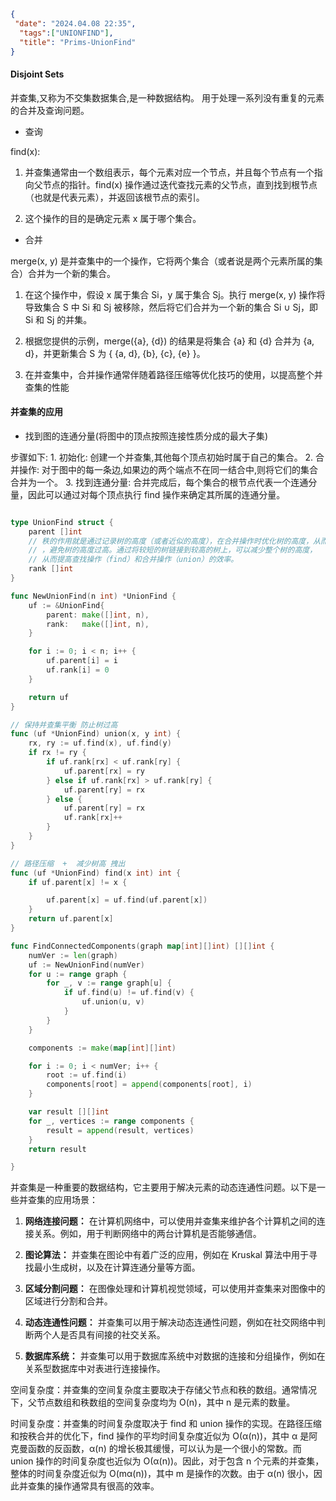```json
{
 "date": "2024.04.08 22:35",
  "tags":["UNIONFIND"],
  "title": "Prims-UnionFind"
}
```
#### Disjoint Sets

并查集,又称为不交集数据集合,是一种数据结构。
用于处理一系列没有重复的元素的合并及查询问题。

- 查询

find(x): 

1. 并查集通常由一个数组表示，每个元素对应一个节点，并且每个节点有一个指向父节点的指针。find(x) 操作通过迭代查找元素的父节点，直到找到根节点（也就是代表元素），并返回该根节点的索引。

2. 这个操作的目的是确定元素 x 属于哪个集合。

- 合并


merge(x, y) 是并查集中的一个操作，它将两个集合（或者说是两个元素所属的集合）合并为一个新的集合。

1. 在这个操作中，假设 x 属于集合 Si，y 属于集合 Sj。执行 merge(x, y) 操作将导致集合 S 中 Si 和 Sj 被移除，然后将它们合并为一个新的集合 Si ∪ Sj，即 Si 和 Sj 的并集。

2. 根据您提供的示例，merge({a}, {d}) 的结果是将集合 {a} 和 {d} 合并为 {a, d}，并更新集合 S 为 { {a, d}, {b}, {c}, {e} }。

3. 在并查集中，合并操作通常伴随着路径压缩等优化技巧的使用，以提高整个并查集的性能


#### 并查集的应用

- 找到图的连通分量(将图中的顶点按照连接性质分成的最大子集)

步骤如下:
    1. 初始化: 创建一个并查集,其他每个顶点初始时属于自己的集合。
    2. 合并操作: 对于图中的每一条边,如果边的两个端点不在同一结合中,则将它们的集合合并为一个。
    3. 找到连通分量: 合并完成后，每个集合的根节点代表一个连通分量，因此可以通过对每个顶点执行 find 操作来确定其所属的连通分量。


```go

type UnionFind struct {
	parent []int
	// 秩的作用就是通过记录树的高度（或者近似的高度），在合并操作时优化树的高度，从而尽可能保持树的平衡
	// ，避免树的高度过高。通过将较短的树链接到较高的树上，可以减少整个树的高度，
	// 从而提高查找操作（find）和合并操作（union）的效率。
	rank []int
}

func NewUnionFind(n int) *UnionFind {
	uf := &UnionFind{
		parent: make([]int, n),
		rank:   make([]int, n),
	}

	for i := 0; i < n; i++ {
		uf.parent[i] = i
		uf.rank[i] = 0
	}

	return uf
}

// 保持并查集平衡 防止树过高
func (uf *UnionFind) union(x, y int) {
	rx, ry := uf.find(x), uf.find(y)
	if rx != ry {
		if uf.rank[rx] < uf.rank[ry] {
			uf.parent[rx] = ry
		} else if uf.rank[rx] > uf.rank[ry] {
			uf.parent[ry] = rx
		} else {
			uf.parent[ry] = rx
			uf.rank[rx]++
		}
	}
}

// 路径压缩  +  减少树高 拽出
func (uf *UnionFind) find(x int) int {
	if uf.parent[x] != x {

		uf.parent[x] = uf.find(uf.parent[x])
	}
	return uf.parent[x]
}

func FindConnectedComponents(graph map[int][]int) [][]int {
	numVer := len(graph)
	uf := NewUnionFind(numVer)
	for u := range graph {
		for _, v := range graph[u] {
			if uf.find(u) != uf.find(v) {
				uf.union(u, v)
			}
		}
	}

	components := make(map[int][]int)

	for i := 0; i < numVer; i++ {
		root := uf.find(i)
		components[root] = append(components[root], i)
	}

	var result [][]int
	for _, vertices := range components {
		result = append(result, vertices)
	}
	return result

}


```

并查集是一种重要的数据结构，它主要用于解决元素的动态连通性问题。以下是一些并查集的应用场景：

1. **网络连接问题：** 在计算机网络中，可以使用并查集来维护各个计算机之间的连接关系。例如，用于判断网络中的两台计算机是否能够通信。

2. **图论算法：** 并查集在图论中有着广泛的应用，例如在 Kruskal 算法中用于寻找最小生成树，以及在计算连通分量等方面。

3. **区域分割问题：** 在图像处理和计算机视觉领域，可以使用并查集来对图像中的区域进行分割和合并。

4. **动态连通性问题：** 并查集可以用于解决动态连通性问题，例如在社交网络中判断两个人是否具有间接的社交关系。

5. **数据库系统：** 并查集可以用于数据库系统中对数据的连接和分组操作，例如在关系型数据库中对表进行连接操作。

空间复杂度：并查集的空间复杂度主要取决于存储父节点和秩的数组。通常情况下，父节点数组和秩数组的空间复杂度均为 O(n)，其中 n 是元素的数量。

时间复杂度：并查集的时间复杂度取决于 find 和 union 操作的实现。在路径压缩和按秩合并的优化下，find 操作的平均时间复杂度近似为 O(α(n))，其中 α 是阿克曼函数的反函数，α(n) 的增长极其缓慢，可以认为是一个很小的常数。而 union 操作的时间复杂度也近似为 O(α(n))。因此，对于包含 n 个元素的并查集，整体的时间复杂度近似为 O(mα(n))，其中 m 是操作的次数。由于 α(n) 很小，因此并查集的操作通常具有很高的效率。